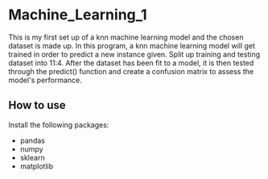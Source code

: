 # Machine_Learning_1
This is my first set up of a knn machine learning model and the chosen dataset is made up. In this program, a knn machine learning model will get trained in order to predict a new instance given.
Split up training and testing dataset into 11:4. After the dataset has been fit to a model, it is then tested through the predict() function and create a confusion matrix to assess the model's performance.

## How to use
Install the following packages:
* pandas
* numpy
* sklearn
* matplotlib
